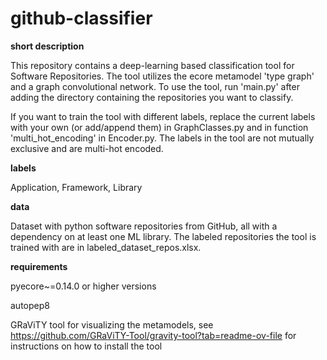 # github-classifier

**short description**

This repository contains a deep-learning based classification tool for Software Repositories. The tool utilizes the ecore metamodel 'type graph' and a graph convolutional network. To use the tool, run 'main.py' after adding the directory containing the repositories you want to classify.

If you want to train the tool with different labels, replace the current labels with your own (or add/append them) in GraphClasses.py and in function 'multi_hot_encoding' in Encoder.py. 
The labels in the tool are not mutually exclusive and are multi-hot encoded.

**labels**

Application, Framework, Library

**data**

Dataset with python software repositories from GitHub, all with a dependency on at least one ML library.
The labeled repositories  the tool is trained with are in labeled_dataset_repos.xlsx.

**requirements**

pyecore~=0.14.0 or higher versions

autopep8

GRaViTY tool for visualizing the metamodels, see https://github.com/GRaViTY-Tool/gravity-tool?tab=readme-ov-file for instructions on how to install the tool
